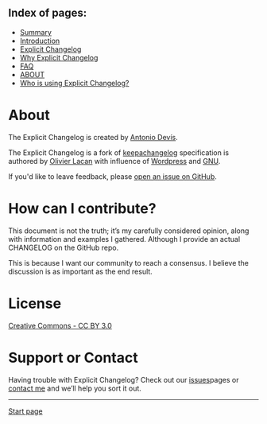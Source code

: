Index of pages:
---------------

* [Summary](/README.md)
* [Introduction](/README.md)
* [Explicit Changelog](/CHANGELOG.md)
* [Why Explicit Changelog](/WHY.md)
* [FAQ](/FAQ.md)
* [ABOUT](/ABOUT.md)
* [Who is using Explicit Changelog?](/USERS.md)


# About

The Explicit Changelog is created by [Antonio Devís](https://github.com/colomet).

The Explicit Changelog is a fork of [keepachangelog](http://keepachangelog.com) specification is authored by [Olivier Lacan](http://olivierlacan.com/) with influence of [Wordpress](https://codex.wordpress.org/WordPress_Versions) and [GNU](https://www.gnu.org/prep/standards/html_node/Change-Logs.html#Change-Logs).

If you'd like to leave feedback, please [open an issue on GitHub](https://github.com/Software-Development-Guidelines/CMSchangelog/issues).


# How can I contribute?

This document is not the truth; it’s my carefully considered opinion, along with information and examples I gathered. Although I provide an actual CHANGELOG on the GitHub repo.

This is because I want our community to reach a consensus. I believe the discussion is as important as the end result.


# License

[Creative Commons - CC BY 3.0](http://creativecommons.org/licenses/by/3.0/)


# Support or Contact

Having trouble with Explicit Changelog? Check out our [issues](https://github.com/Software-Development-Guidelines/CMSchangelog/issues)pages or [contact me](https://www.linkedin.com/in/antonio-devis-lopez/) and we’ll help you sort it out.


---



[Start page](./)
